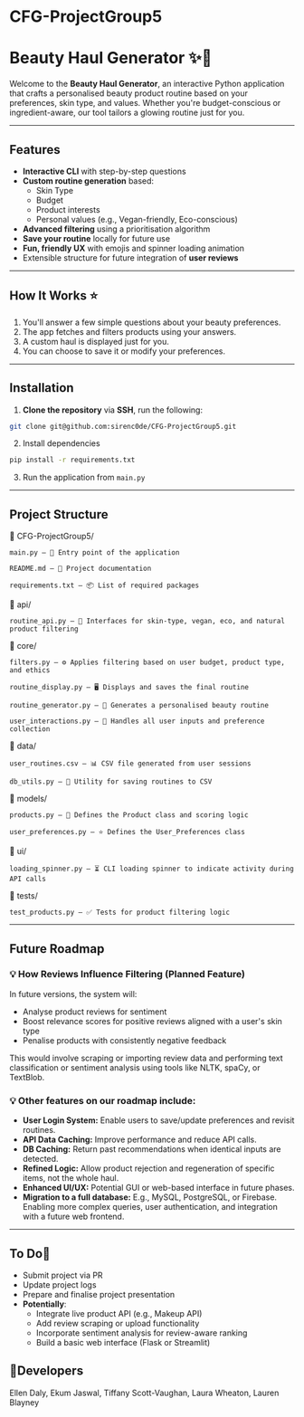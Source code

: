 # CFG-ProjectGroup5
# Beauty Haul Generator ✨💄

Welcome to the **Beauty Haul Generator**, an interactive Python application that crafts a personalised beauty product 
routine based on your preferences, skin type, and values. Whether you're budget-conscious or ingredient-aware, our tool 
tailors a glowing routine just for you.

---

## Features

- **Interactive CLI** with step-by-step questions
- **Custom routine generation** based:
  - Skin Type
  - Budget
  - Product interests
  - Personal values (e.g., Vegan-friendly, Eco-conscious)
- **Advanced filtering** using a prioritisation algorithm
- **Save your routine** locally for future use
- **Fun, friendly UX** with emojis and spinner loading animation
- Extensible structure for future integration of **user reviews**

---

## How It Works ⭐️

1. You'll answer a few simple questions about your beauty preferences.
2. The app fetches and filters products using your answers.
3. A custom haul is displayed just for you.
4. You can choose to save it or modify your preferences.

---

## Installation

1. **Clone the repository** via **SSH**, run the following:
```sh
git clone git@github.com:sirenc0de/CFG-ProjectGroup5.git
```
2. Install dependencies
```sh
pip install -r requirements.txt
```
3. Run the application from `main.py`

---
## Project Structure ##

📁 CFG-ProjectGroup5/

    main.py – 🚀 Entry point of the application

    README.md – 📝 Project documentation
    
    requirements.txt – 📦 List of required packages

📂 api/

    routine_api.py – 🌱 Interfaces for skin-type, vegan, eco, and natural product filtering

📂 core/

    filters.py – ⚙️ Applies filtering based on user budget, product type, and ethics

    routine_display.py – 🖥️ Displays and saves the final routine

    routine_generator.py – 🔄 Generates a personalised beauty routine

    user_interactions.py – 🎯 Handles all user inputs and preference collection

📂 data/

    user_routines.csv – 📊 CSV file generated from user sessions

    db_utils.py – 💾 Utility for saving routines to CSV

📂 models/

    products.py – 🧴 Defines the Product class and scoring logic

    user_preferences.py – ⭐ Defines the User_Preferences class 

📂 ui/

    loading_spinner.py – ⏳ CLI loading spinner to indicate activity during API calls

📂 tests/

    test_products.py – ✅ Tests for product filtering logic

---

## Future Roadmap

### 💡 How Reviews Influence Filtering (Planned Feature) ##

In future versions, the system will:
- Analyse product reviews for sentiment
- Boost relevance scores for positive reviews aligned with a user's skin type
- Penalise products with consistently negative feedback

This would involve scraping or importing review data and performing text classification or sentiment analysis using tools like NLTK, spaCy, or TextBlob. 


### 💡 Other features on our roadmap include:
- **User Login System:** Enable users to save/update preferences and revisit routines.
- **API Data Caching:** Improve performance and reduce API calls.
- **DB Caching:** Return past recommendations when identical inputs are detected.
- **Refined Logic:** Allow product rejection and regeneration of specific items, not the whole haul.
- **Enhanced UI/UX:** Potential GUI or web-based interface in future phases.
- **Migration to a full database:** E.g., MySQL, PostgreSQL, or Firebase. Enabling more complex queries, user authentication, and integration with a future web frontend.

---

## To Do📌

- Submit project via PR
- Update project logs
- Prepare and finalise project presentation
- **Potentially**: 
  - Integrate live product API (e.g., Makeup API)
  - Add review scraping or upload functionality 
  - Incorporate sentiment analysis for review-aware ranking
  - Build a basic web interface (Flask or Streamlit)

## 🔬Developers

Ellen Daly,
Ekum Jaswal,
Tiffany Scott-Vaughan,
Laura Wheaton,
Lauren Blayney



